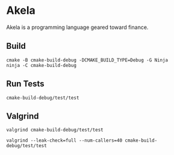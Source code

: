 # Akela
Akela is a programming language geared toward finance.

## Build
    cmake -B cmake-build-debug -DCMAKE_BUILD_TYPE=Debug -G Ninja
    ninja -C cmake-build-debug

## Run Tests
    cmake-build-debug/test/test

## Valgrind
    valgrind cmake-build-debug/test/test

    valgrind --leak-check=full --num-callers=40 cmake-build-debug/test/test